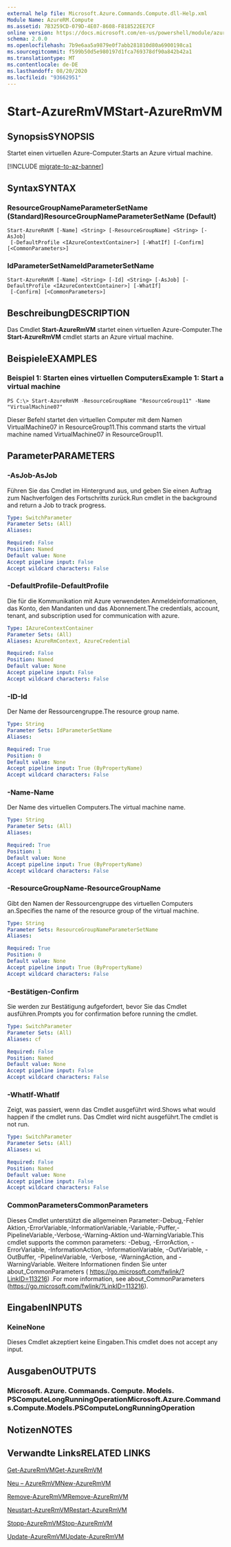 ```yaml
---
external help file: Microsoft.Azure.Commands.Compute.dll-Help.xml
Module Name: AzureRM.Compute
ms.assetid: 7B3259CD-079D-4E07-8608-F818522EE7CF
online version: https://docs.microsoft.com/en-us/powershell/module/azurerm.compute/start-azurermvm
schema: 2.0.0
ms.openlocfilehash: 7b9e6aa5a9879e0f7abb281810d80a6900198ca1
ms.sourcegitcommit: f599b50d5e980197d1fca769378df90a842b42a1
ms.translationtype: MT
ms.contentlocale: de-DE
ms.lasthandoff: 08/20/2020
ms.locfileid: "93662951"
---
```

# <span data-ttu-id="9255d-101">Start-AzureRmVM</span><span class="sxs-lookup"><span data-stu-id="9255d-101">Start-AzureRmVM</span></span>

## <span data-ttu-id="9255d-102">Synopsis</span><span class="sxs-lookup"><span data-stu-id="9255d-102">SYNOPSIS</span></span>
<span data-ttu-id="9255d-103">Startet einen virtuellen Azure-Computer.</span><span class="sxs-lookup"><span data-stu-id="9255d-103">Starts an Azure virtual machine.</span></span>

[!INCLUDE [migrate-to-az-banner](../../includes/migrate-to-az-banner.md)]

## <span data-ttu-id="9255d-104">Syntax</span><span class="sxs-lookup"><span data-stu-id="9255d-104">SYNTAX</span></span>

### <span data-ttu-id="9255d-105">ResourceGroupNameParameterSetName (Standard)</span><span class="sxs-lookup"><span data-stu-id="9255d-105">ResourceGroupNameParameterSetName (Default)</span></span>
```
Start-AzureRmVM [-Name] <String> [-ResourceGroupName] <String> [-AsJob]
 [-DefaultProfile <IAzureContextContainer>] [-WhatIf] [-Confirm] [<CommonParameters>]
```

### <span data-ttu-id="9255d-106">IdParameterSetName</span><span class="sxs-lookup"><span data-stu-id="9255d-106">IdParameterSetName</span></span>
```
Start-AzureRmVM [-Name] <String> [-Id] <String> [-AsJob] [-DefaultProfile <IAzureContextContainer>] [-WhatIf]
 [-Confirm] [<CommonParameters>]
```

## <span data-ttu-id="9255d-107">Beschreibung</span><span class="sxs-lookup"><span data-stu-id="9255d-107">DESCRIPTION</span></span>
<span data-ttu-id="9255d-108">Das Cmdlet **Start-AzureRmVM** startet einen virtuellen Azure-Computer.</span><span class="sxs-lookup"><span data-stu-id="9255d-108">The **Start-AzureRmVM** cmdlet starts an Azure virtual machine.</span></span>

## <span data-ttu-id="9255d-109">Beispiele</span><span class="sxs-lookup"><span data-stu-id="9255d-109">EXAMPLES</span></span>

### <span data-ttu-id="9255d-110">Beispiel 1: Starten eines virtuellen Computers</span><span class="sxs-lookup"><span data-stu-id="9255d-110">Example 1: Start a virtual machine</span></span>
```
PS C:\> Start-AzureRmVM -ResourceGroupName "ResourceGroup11" -Name "VirtualMachine07"
```

<span data-ttu-id="9255d-111">Dieser Befehl startet den virtuellen Computer mit dem Namen VirtualMachine07 in ResourceGroup11.</span><span class="sxs-lookup"><span data-stu-id="9255d-111">This command starts the virtual machine named VirtualMachine07 in ResourceGroup11.</span></span>

## <span data-ttu-id="9255d-112">Parameter</span><span class="sxs-lookup"><span data-stu-id="9255d-112">PARAMETERS</span></span>

### <span data-ttu-id="9255d-113">-AsJob</span><span class="sxs-lookup"><span data-stu-id="9255d-113">-AsJob</span></span>
<span data-ttu-id="9255d-114">Führen Sie das Cmdlet im Hintergrund aus, und geben Sie einen Auftrag zum Nachverfolgen des Fortschritts zurück.</span><span class="sxs-lookup"><span data-stu-id="9255d-114">Run cmdlet in the background and return a Job to track progress.</span></span>

```yaml
Type: SwitchParameter
Parameter Sets: (All)
Aliases:

Required: False
Position: Named
Default value: None
Accept pipeline input: False
Accept wildcard characters: False
```

### <span data-ttu-id="9255d-115">-DefaultProfile</span><span class="sxs-lookup"><span data-stu-id="9255d-115">-DefaultProfile</span></span>
<span data-ttu-id="9255d-116">Die für die Kommunikation mit Azure verwendeten Anmeldeinformationen, das Konto, den Mandanten und das Abonnement.</span><span class="sxs-lookup"><span data-stu-id="9255d-116">The credentials, account, tenant, and subscription used for communication with azure.</span></span>

```yaml
Type: IAzureContextContainer
Parameter Sets: (All)
Aliases: AzureRmContext, AzureCredential

Required: False
Position: Named
Default value: None
Accept pipeline input: False
Accept wildcard characters: False
```

### <span data-ttu-id="9255d-117">-ID</span><span class="sxs-lookup"><span data-stu-id="9255d-117">-Id</span></span>
<span data-ttu-id="9255d-118">Der Name der Ressourcengruppe.</span><span class="sxs-lookup"><span data-stu-id="9255d-118">The resource group name.</span></span>

```yaml
Type: String
Parameter Sets: IdParameterSetName
Aliases:

Required: True
Position: 0
Default value: None
Accept pipeline input: True (ByPropertyName)
Accept wildcard characters: False
```

### <span data-ttu-id="9255d-119">-Name</span><span class="sxs-lookup"><span data-stu-id="9255d-119">-Name</span></span>
<span data-ttu-id="9255d-120">Der Name des virtuellen Computers.</span><span class="sxs-lookup"><span data-stu-id="9255d-120">The virtual machine name.</span></span>

```yaml
Type: String
Parameter Sets: (All)
Aliases:

Required: True
Position: 1
Default value: None
Accept pipeline input: True (ByPropertyName)
Accept wildcard characters: False
```

### <span data-ttu-id="9255d-121">-ResourceGroupName</span><span class="sxs-lookup"><span data-stu-id="9255d-121">-ResourceGroupName</span></span>
<span data-ttu-id="9255d-122">Gibt den Namen der Ressourcengruppe des virtuellen Computers an.</span><span class="sxs-lookup"><span data-stu-id="9255d-122">Specifies the name of the resource group of the virtual machine.</span></span>

```yaml
Type: String
Parameter Sets: ResourceGroupNameParameterSetName
Aliases:

Required: True
Position: 0
Default value: None
Accept pipeline input: True (ByPropertyName)
Accept wildcard characters: False
```

### <span data-ttu-id="9255d-123">-Bestätigen</span><span class="sxs-lookup"><span data-stu-id="9255d-123">-Confirm</span></span>
<span data-ttu-id="9255d-124">Sie werden zur Bestätigung aufgefordert, bevor Sie das Cmdlet ausführen.</span><span class="sxs-lookup"><span data-stu-id="9255d-124">Prompts you for confirmation before running the cmdlet.</span></span>

```yaml
Type: SwitchParameter
Parameter Sets: (All)
Aliases: cf

Required: False
Position: Named
Default value: None
Accept pipeline input: False
Accept wildcard characters: False
```

### <span data-ttu-id="9255d-125">-WhatIf</span><span class="sxs-lookup"><span data-stu-id="9255d-125">-WhatIf</span></span>
<span data-ttu-id="9255d-126">Zeigt, was passiert, wenn das Cmdlet ausgeführt wird.</span><span class="sxs-lookup"><span data-stu-id="9255d-126">Shows what would happen if the cmdlet runs.</span></span> <span data-ttu-id="9255d-127">Das Cmdlet wird nicht ausgeführt.</span><span class="sxs-lookup"><span data-stu-id="9255d-127">The cmdlet is not run.</span></span>

```yaml
Type: SwitchParameter
Parameter Sets: (All)
Aliases: wi

Required: False
Position: Named
Default value: None
Accept pipeline input: False
Accept wildcard characters: False
```

### <span data-ttu-id="9255d-128">CommonParameters</span><span class="sxs-lookup"><span data-stu-id="9255d-128">CommonParameters</span></span>
<span data-ttu-id="9255d-129">Dieses Cmdlet unterstützt die allgemeinen Parameter:-Debug,-Fehler Aktion,-ErrorVariable,-InformationVariable,-Variable,-Puffer,-PipelineVariable,-Verbose,-Warning-Aktion und-WarningVariable.</span><span class="sxs-lookup"><span data-stu-id="9255d-129">This cmdlet supports the common parameters: -Debug, -ErrorAction, -ErrorVariable, -InformationAction, -InformationVariable, -OutVariable, -OutBuffer, -PipelineVariable, -Verbose, -WarningAction, and -WarningVariable.</span></span> <span data-ttu-id="9255d-130">Weitere Informationen finden Sie unter about_CommonParameters ( https://go.microsoft.com/fwlink/?LinkID=113216) .</span><span class="sxs-lookup"><span data-stu-id="9255d-130">For more information, see about_CommonParameters (https://go.microsoft.com/fwlink/?LinkID=113216).</span></span>

## <span data-ttu-id="9255d-131">Eingaben</span><span class="sxs-lookup"><span data-stu-id="9255d-131">INPUTS</span></span>

### <span data-ttu-id="9255d-132">Keine</span><span class="sxs-lookup"><span data-stu-id="9255d-132">None</span></span>
<span data-ttu-id="9255d-133">Dieses Cmdlet akzeptiert keine Eingaben.</span><span class="sxs-lookup"><span data-stu-id="9255d-133">This cmdlet does not accept any input.</span></span>

## <span data-ttu-id="9255d-134">Ausgaben</span><span class="sxs-lookup"><span data-stu-id="9255d-134">OUTPUTS</span></span>

### <span data-ttu-id="9255d-135">Microsoft. Azure. Commands. Compute. Models. PSComputeLongRunningOperation</span><span class="sxs-lookup"><span data-stu-id="9255d-135">Microsoft.Azure.Commands.Compute.Models.PSComputeLongRunningOperation</span></span>

## <span data-ttu-id="9255d-136">Notizen</span><span class="sxs-lookup"><span data-stu-id="9255d-136">NOTES</span></span>

## <span data-ttu-id="9255d-137">Verwandte Links</span><span class="sxs-lookup"><span data-stu-id="9255d-137">RELATED LINKS</span></span>

[<span data-ttu-id="9255d-138">Get-AzureRmVM</span><span class="sxs-lookup"><span data-stu-id="9255d-138">Get-AzureRmVM</span></span>](./Get-AzureRmVM.md)

[<span data-ttu-id="9255d-139">Neu – AzureRmVM</span><span class="sxs-lookup"><span data-stu-id="9255d-139">New-AzureRmVM</span></span>](./New-AzureRmVM.md)

[<span data-ttu-id="9255d-140">Remove-AzureRmVM</span><span class="sxs-lookup"><span data-stu-id="9255d-140">Remove-AzureRmVM</span></span>](./Remove-AzureRmVM.md)

[<span data-ttu-id="9255d-141">Neustart-AzureRmVM</span><span class="sxs-lookup"><span data-stu-id="9255d-141">Restart-AzureRmVM</span></span>](./Restart-AzureRmVM.md)

[<span data-ttu-id="9255d-142">Stopp-AzureRmVM</span><span class="sxs-lookup"><span data-stu-id="9255d-142">Stop-AzureRmVM</span></span>](./Stop-AzureRmVM.md)

[<span data-ttu-id="9255d-143">Update-AzureRmVM</span><span class="sxs-lookup"><span data-stu-id="9255d-143">Update-AzureRmVM</span></span>](./Update-AzureRmVM.md)


